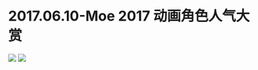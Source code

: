 # 2017.06.10-Moe 2017 动画角色人气大赏
![](https://bilicover2017.github.io/2017.06.10-1.jpg)
![](https://bilicover2017.github.io/2017.06.10-2.jpg)